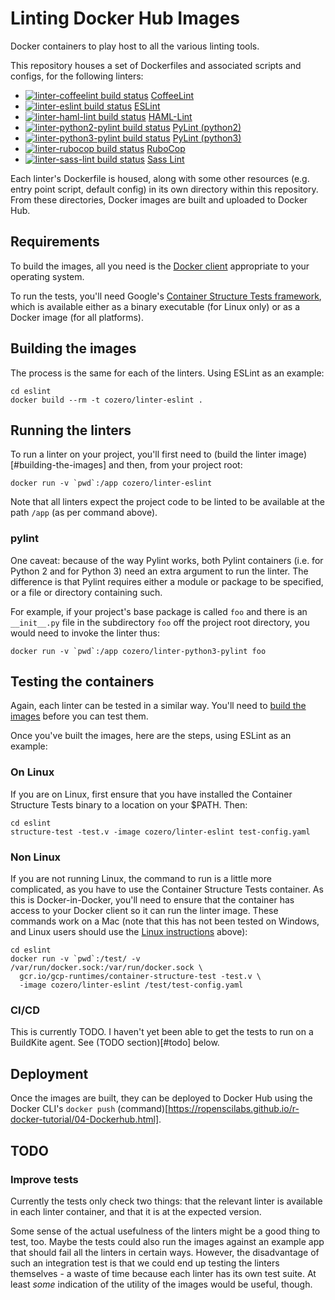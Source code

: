 # Linting Docker Hub Images

Docker containers to play host to all the various linting tools.

This repository houses a set of Dockerfiles and associated scripts and configs,
for the following linters: 

- [![linter-coffeelint build status](https://img.shields.io/docker/build/cozero/linter-coffeelint.svg)](https://hub.docker.com/r/cozero/linter-coffeelint/)  [CoffeeLint](http://www.coffeelint.org)
- [![linter-eslint build status](https://img.shields.io/docker/build/cozero/linter-eslint.svg)](https://hub.docker.com/r/cozero/linter-eslint/)  [ESLint](https://eslint.org)
- [![linter-haml-lint build status](https://img.shields.io/docker/build/cozero/linter-haml-lint.svg)](https://hub.docker.com/r/cozero/linter-haml-lint/)  [HAML-Lint](https://github.com/brigade/haml-lint)
- [![linter-python2-pylint build status](https://img.shields.io/docker/build/cozero/linter-python2-pylint.svg)](https://hub.docker.com/r/cozero/linter-python2-pylint/)  [PyLint (python2)](https://www.pylint.org)
- [![linter-python3-pylint build status](https://img.shields.io/docker/build/cozero/linter-python3-pylint.svg)](https://hub.docker.com/r/cozero/linter-python3-pylint/)  [PyLint (python3)](https://www.pylint.org)
- [![linter-rubocop build status](https://img.shields.io/docker/build/cozero/linter-rubocop.svg)](https://hub.docker.com/r/cozero/linter-rubocop/)  [RuboCop](http://batsov.com/rubocop/)
- [![linter-sass-lint build status](https://img.shields.io/docker/build/cozero/linter-sass-lint.svg)](https://hub.docker.com/r/cozero/linter-sass-lint/)  [Sass Lint](https://www.npmjs.com/package/sass-lint)

Each linter's Dockerfile is housed, along with some other resources (e.g. entry
point script, default config) in its own directory within this repository.
From these directories, Docker images are built and uploaded to Docker Hub.

## Requirements

To build the images, all you need is the
[Docker client](https://store.docker.com/search?type=edition&offering=community)
appropriate to your operating system.

To run the tests, you'll need Google's
[Container Structure Tests framework](https://github.com/GoogleCloudPlatform/container-structure-test),
which is available either as a binary executable (for Linux only) or as a
Docker image (for all platforms).

## Building the images

The process is the same for each of the linters. Using ESLint as an example:

```
cd eslint 
docker build --rm -t cozero/linter-eslint .
```

## Running the linters 

To run a linter on your project, you'll first need to
(build the linter image)[#building-the-images] and then, from your project
root:

```
docker run -v `pwd`:/app cozero/linter-eslint
```

Note that all linters expect the project code to be linted to be available
at the path `/app` (as per command above).

### pylint

One caveat: because of the way Pylint works, both Pylint containers (i.e. for
Python 2 and for Python 3) need an extra argument to run the linter. The 
difference is that Pylint requires either a module or package to be specified,
or a file or directory containing such. 

For example, if your project's base package is called `foo` and there is an
`__init__.py` file in the subdirectory `foo` off the project root directory, 
you would need to invoke the linter thus:

```
docker run -v `pwd`:/app cozero/linter-python3-pylint foo
```

## Testing the containers

Again, each linter can be tested in a similar way. You'll need to
[build the images](#building-the-images) before you can test them.

Once you've built the images, here are the steps, using ESLint as an
example:

### On Linux

If you are on Linux, first ensure that you have installed the Container
Structure Tests binary to a location on your $PATH. Then:

```
cd eslint
structure-test -test.v -image cozero/linter-eslint test-config.yaml
```

### Non Linux

If you are not running Linux, the command to run is a little more complicated,
as you have to use the Container Structure Tests container. As this is
Docker-in-Docker, you'll need to ensure that the container has access to your
Docker client so it can run the linter image. These commands work on a Mac
(note that this has not been tested on Windows, and Linux users should use the
[Linux instructions](#on-linux) above):

```
cd eslint
docker run -v `pwd`:/test/ -v /var/run/docker.sock:/var/run/docker.sock \
  gcr.io/gcp-runtimes/container-structure-test -test.v \
  -image cozero/linter-eslint /test/test-config.yaml
```

### CI/CD

This is currently TODO. I haven't yet been able to get the tests to run on 
a BuildKite agent. See (TODO section)[#todo] below.

## Deployment

Once the images are built, they can be deployed to Docker Hub using the 
Docker CLI's `docker push`
(command)[https://ropenscilabs.github.io/r-docker-tutorial/04-Dockerhub.html].

## TODO

### Improve tests

Currently the tests only check two things: that the relevant linter is
available in each linter container, and that it is at the expected version.

Some sense of the actual usefulness of the linters might be a good thing to
test, too. Maybe the tests could also run the images against an example
app that should fail all the linters in certain ways. However, the
disadvantage of such an integration test is that we could end up testing
the linters themselves - a waste of time because each linter has its own 
test suite. At least _some_ indication of the utility of the images would
be useful, though.
